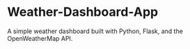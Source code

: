 # Weather-Dashboard-App
A simple weather dashboard built with Python, Flask, and the OpenWeatherMap API.
